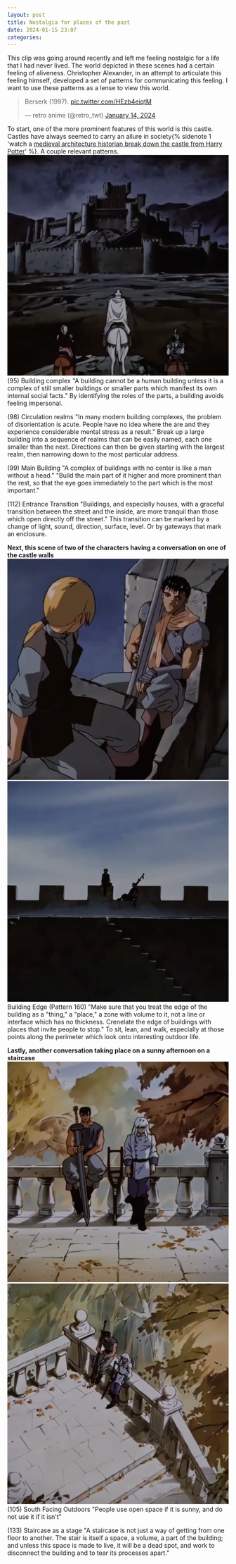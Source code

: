 ```yaml
---
layout: post
title: Nostalgia for places of the past
date: 2024-01-15 23:07
categories:
---
```


This clip was going around recently and left me feeling nostalgic for a life that I had never lived. The world depicted in these scenes had a certain feeling of aliveness. Christopher Alexander, in an attempt to articulate this feeling himself, developed a set of patterns for communicating this feeling. I want to use these patterns as a lense to view this world.

<blockquote class="twitter-tweet"><p lang="in" dir="ltr">Berserk (1997). <a href="https://t.co/HEzb4eiqtM">pic.twitter.com/HEzb4eiqtM</a></p>&mdash; retro anime (@retro_twt) <a href="https://twitter.com/retro_twt/status/1746641106484232421?ref_src=twsrc%5Etfw">January 14, 2024</a></blockquote>

To start, one of the more prominent features of this world is this castle. Castles have always seemed to carry an allure in society{% sidenote 1 'watch a [medieval architecture historian break down the castle from Harry Potter](https://www.youtube.com/watch?v=r49zkVISluM)' %}. A couple relevant patterns.
![assets/img/beserker3.png](assets/img/beserker3.png)
(95) Building complex
"A building cannot be a human building unless it is a complex of still smaller buildings or smaller parts which manifest its own internal social facts." By identifying the roles of the parts, a building avoids feeling impersonal.

(98) Circulation realms
"In many modern building complexes, the problem of disorientation is acute. People have no idea where the are and they experience considerable mental stress as a result." Break up a large building into a sequence of realms that can be easily named, each one smaller than the next. Directions can then be given starting with the largest realm, then narrowing down to the most particular address.

(99) Main Building
"A complex of buildings with no center is like a man without a head." "Build the main part of it higher and more prominent than the rest, so that the eye goes immediately to the part which is the most important."

(112) Entrance Transition
"Buildings, and especially houses, with a graceful transition between the street and the inside, are more tranquil than those which open directly off the street." This transition can be marked by a change of light, sound, direction, surface, level. Or by gateways that mark an enclosure.

**Next, this scene of two of the characters having a conversation on one of the castle walls**
![assets/img/Beserker1.png](assets/img/Beserker1.png)
![assets/img/beserker4.png](assets/img/beserker4.png)
Building Edge (Pattern 160)
"Make sure that you treat the edge of the building as a "thing," a "place," a zone with volume to it, not a line or interface which has no thickness. Crenelate the edge of buildings with places that invite people to stop." To sit, lean, and walk, especially at those points along the perimeter which look onto interesting outdoor life.

**Lastly, another conversation taking place on a sunny afternoon on a staircase**
![assets/img/beserker2.png](assets/img/beserker2.png)
![assets/img/beserker5.png](assets/img/beserker5.png)
(105) South Facing Outdoors
"People use open space if it is sunny, and do not use it if it isn't"

(133) Staircase as a stage
"A staircase is not just a way of getting from one floor to another. The stair is itself a space, a volume, a part of the building; and unless this space is made to live, it will be a dead spot, and work to disconnect the building and to tear its processes apart."
